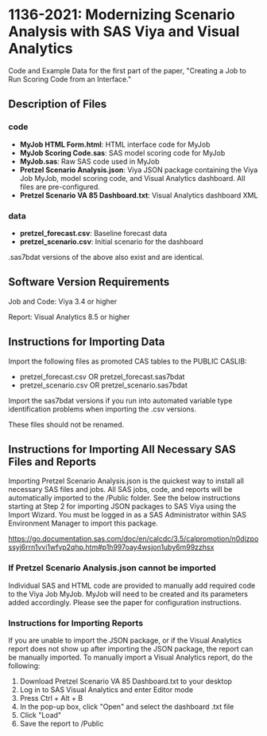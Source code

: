 # 1136-2021: Modernizing Scenario Analysis with SAS Viya and Visual Analytics

Code and Example Data for the first part of the paper, "Creating a Job to Run Scoring Code from an Interface."

## Description of Files

### code

- **MyJob HTML Form.html**: HTML interface code for MyJob
- **MyJob Scoring Code.sas**: SAS model scoring code for MyJob
- **MyJob.sas**: Raw SAS code used in MyJob
- **Pretzel Scenario Analysis.json**: Viya JSON package containing the Viya Job MyJob, model scoring code, and Visual Analytics dashboard. All files are pre-configured.
- **Pretzel Scenario VA 85 Dashboard.txt**: Visual Analytics dashboard XML

### data

- **pretzel_forecast.csv**: Baseline forecast data
- **pretzel_scenario.csv**: Initial scenario for the dashboard

.sas7bdat versions of the above also exist and are identical.

## Software Version Requirements
Job and Code: Viya 3.4 or higher

Report: Visual Analytics 8.5 or higher

## Instructions for Importing Data
Import the following files as promoted CAS tables to the PUBLIC CASLIB:

- pretzel_forecast.csv OR pretzel_forecast.sas7bdat
- pretzel_scenario.csv OR pretzel_scenario.sas7bdat

Import the sas7bdat versions if you run into automated variable type identification problems when importing the .csv versions.

These files should not be renamed. 

## Instructions for Importing All Necessary SAS Files and Reports
Importing Pretzel Scenario Analysis.json is the quickest way to install all necessary SAS files and jobs. All SAS jobs, code, and reports will be automatically imported to the /Public folder. See the below instructions starting at Step 2 for importing JSON packages to SAS Viya using the Import Wizard. You must be logged in as a SAS Administrator within SAS Environment Manager to import this package. 

https://go.documentation.sas.com/doc/en/calcdc/3.5/calpromotion/n0djzpossyj6rrn1vvi1wfvp2qhp.htm#p1h997oay4wsjon1uby6m99zzhsx

### If Pretzel Scenario Analysis.json cannot be imported
Individual SAS and HTML code are provided to manually add required code to the Viya Job MyJob. MyJob will need to be created and its parameters added accordingly. Please see the paper for configuration instructions.

### Instructions for Importing Reports
If you are unable to import the JSON package, or if the Visual Analytics report does not show up after importing the JSON package, the report can be manually imported. To manually import a Visual Analytics report, do the following:

1. Download Pretzel Scenario VA 85 Dashboard.txt to your desktop
2. Log in to SAS Visual Analytics and enter Editor mode
3. Press Ctrl + Alt + B
4. In the pop-up box, click "Open" and select the dashboard .txt file
5. Click "Load"
6. Save the report to /Public
